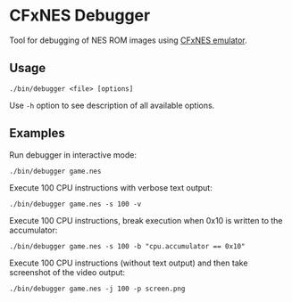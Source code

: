 # CFxNES Debugger

Tool for debugging of NES ROM images using [CFxNES emulator](../README.md).

## Usage

    ./bin/debugger <file> [options]

Use `-h` option to see description of all available options.

## Examples

Run debugger in interactive mode:

    ./bin/debugger game.nes

Execute 100 CPU instructions with verbose text output:

    ./bin/debugger game.nes -s 100 -v

Execute 100 CPU instructions, break execution when 0x10 is written to the accumulator:

    ./bin/debugger game.nes -s 100 -b "cpu.accumulator == 0x10"

Execute 100 CPU instructions (without text output) and then take screenshot of the video output:

    ./bin/debugger game.nes -j 100 -p screen.png
